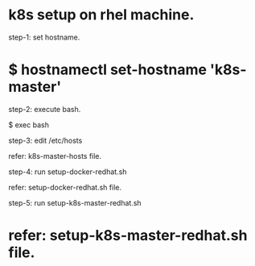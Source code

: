 # k8s setup on rhel machine.


step-1: set hostname.

$ hostnamectl set-hostname 'k8s-master'
=======================================
step-2: execute bash.

$ exec bash


step-3: edit /etc/hosts

refer: k8s-master-hosts file.


step-4: run setup-docker-redhat.sh

refer: setup-docker-redhat.sh file.


step-5: run setup-k8s-master-redhat.sh

refer: setup-k8s-master-redhat.sh file.
=======================================
